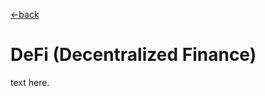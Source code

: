 [←back](https://github.com/millecodex/BlockchainNZ_education#readme)

# DeFi (Decentralized Finance)
text here.
